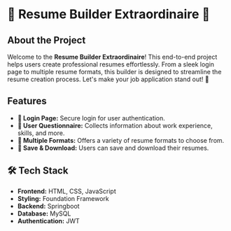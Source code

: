 # 📝 Resume Builder Extraordinaire 🚀

## About the Project
Welcome to the **Resume Builder Extraordinaire**! This end-to-end project helps users create professional resumes effortlessly. From a sleek login page to multiple resume formats, this builder is designed to streamline the resume creation process. Let's make your job application stand out! 🌟

## Features
- **🔐 Login Page:** Secure login for user authentication.
- **📝 User Questionnaire:** Collects information about work experience, skills, and more.
- **🎨 Multiple Formats:** Offers a variety of resume formats to choose from.
- **💾 Save & Download:** Users can save and download their resumes.

## 🛠️ Tech Stack
- **Frontend:** HTML, CSS, JavaScript
- **Styling:** Foundation Framework
- **Backend:** Springboot
- **Database:** MySQL
- **Authentication:** JWT

